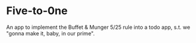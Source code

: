 # Five-to-0ne
An app to implement the Buffet &amp; Munger 5/25 rule into a todo app, s.t. we "gonna make it, baby, in our prime".
